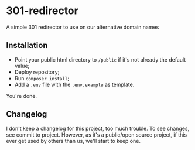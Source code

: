 # 301-redirector
A simple 301 redirector to use on our alternative domain names

## Installation
- Point your public html directory to `/public` if it's not already the default value;
- Deploy repository;
- Run `composer install`;
- Add a `.env` file with the `.env.example` as template.

You're done.

## Changelog

I don't keep a changelog for this project, too much trouble. To see changes, see commit to project. However, as it's a public/open source project, if this ever get used by others than us, we'll start to keep one.
